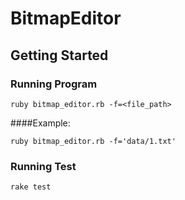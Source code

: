 # BitmapEditor

## Getting Started

### Running Program
```
ruby bitmap_editor.rb -f=<file_path>
```
####Example:
```
ruby bitmap_editor.rb -f='data/1.txt'
```

### Running Test

```
rake test
```
